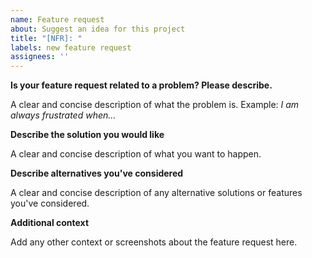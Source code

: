 ```yaml
---
name: Feature request
about: Suggest an idea for this project
title: "[NFR]: "
labels: new feature request
assignees: ''
---
```


**Is your feature request related to a problem? Please describe.**

A clear and concise description of what the problem is. Example: _I am always frustrated when..._

**Describe the solution you would like**

A clear and concise description of what you want to happen.

**Describe alternatives you've considered**

A clear and concise description of any alternative solutions or features you've considered.

**Additional context**

Add any other context or screenshots about the feature request here.
